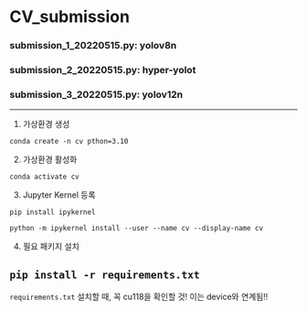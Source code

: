# CV_submission

### submission_1_20220515.py: yolov8n

### submission_2_20220515.py: hyper-yolot

### submission_3_20220515.py: yolov12n
---
1. 가상환경 생성

`conda create -n cv pthon=3.10`

2. 가상환경 활성화
 
`conda activate cv`

3. Jupyter Kernel 등록
   
`pip install ipykernel`

`python -m ipykernel install --user --name cv --display-name cv`

4. 필요 패키지 설치
    
`pip install -r requirements.txt`
---
`requirements.txt` 설치할 때, 꼭 cu118을 확인할 것! 이는 device와 연계됨!!
